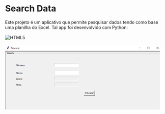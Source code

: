 # Search Data

Este projeto é um aplicativo que permite pesquisar dados tendo como base uma planilha do Excel. Tal app foi desenvolvido com Python:
<div style="display: inline_block" >
    <img align="center" alt="HTML5" src="https://img.shields.io/badge/Python-4B0082?style=for-the-badge&logo=python&logoColor=white" />
</div>
<br>

<img src="\Screenshot_1.png">
